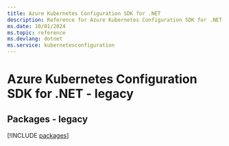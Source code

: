 ```yaml
---
title: Azure Kubernetes Configuration SDK for .NET
description: Reference for Azure Kubernetes Configuration SDK for .NET
ms.date: 10/01/2024
ms.topic: reference
ms.devlang: dotnet
ms.service: kubernetesconfiguration
---
```

# Azure Kubernetes Configuration SDK for .NET - legacy
## Packages - legacy
[!INCLUDE [packages](kubernetes-configuration-index.md)]